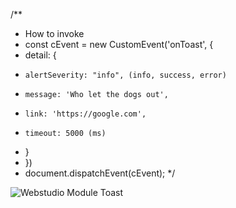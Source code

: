 /**
 * How to invoke
 *  const cEvent = new CustomEvent('onToast', { 
 *   detail: { 
 *     alertSeverity: "info", (info, success, error)
 *     message: 'Who let the dogs out', 
 *     link: 'https://google.com',
 *     timeout: 5000 (ms)
 *   }
 * })
 *  document.dispatchEvent(cEvent);
 */

 ![Webstudio Module Toast](https://github.com/github/docs/actions/workflows/production.yml/badge.svg)
